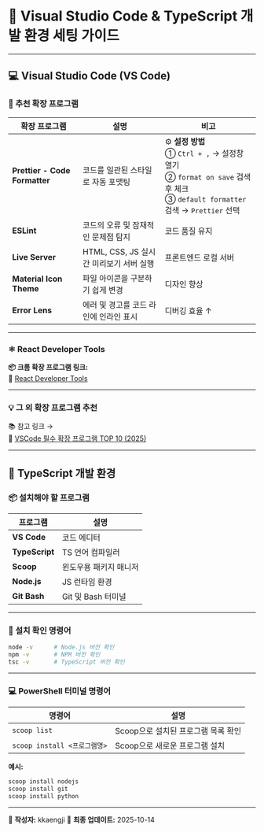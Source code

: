 # 🧩 Visual Studio Code & TypeScript 개발 환경 세팅 가이드

---

## 💻 Visual Studio Code (VS Code)

### 🧰 추천 확장 프로그램

| 확장 프로그램 | 설명 | 비고 |
|----------------|------|------|
| **Prettier - Code Formatter** | 코드를 일관된 스타일로 자동 포맷팅 | ⚙️ **설정 방법**<br>① `Ctrl + ,` → 설정창 열기<br>② `format on save` 검색 후 체크<br>③ `default formatter` 검색 → `Prettier` 선택 |
| **ESLint** | 코드의 오류 및 잠재적인 문제점 탐지 | 코드 품질 유지 |
| **Live Server** | HTML, CSS, JS 실시간 미리보기 서버 실행 | 프론트엔드 로컬 서버 |
| **Material Icon Theme** | 파일 아이콘을 구분하기 쉽게 변경 | 디자인 향상 |
| **Error Lens** | 에러 및 경고를 코드 라인에 인라인 표시 | 디버깅 효율 ↑ |

---

### ⚛️ React Developer Tools

**📦 크롬 확장 프로그램 링크:**  
🔗 [React Developer Tools](https://chromewebstore.google.com/detail/react-developer-tools/fmkadmapgofadopljbjfkapdkoienihi?hl=ko&pli=1)

---

### 💡 그 외 확장 프로그램 추천

📚 참고 링크 →  
🔗 [VSCode 필수 확장 프로그램 TOP 10 (2025)](https://devnam.tistory.com/entry/VSCode-%ED%95%84%EC%88%98-%ED%99%95%EC%9E%A5-%ED%94%84%EB%A1%9C%EA%B7%B8%EB%9E%A8-TOP-10-2025%EB%85%84-%EC%B5%9C%EC%8B%A0)

---

## 🧠 TypeScript 개발 환경

### 📦 설치해야 할 프로그램

| 프로그램 | 설명 |
|-----------|------|
| **VS Code** | 코드 에디터 |
| **TypeScript** | TS 언어 컴파일러 |
| **Scoop** | 윈도우용 패키지 매니저 |
| **Node.js** | JS 런타임 환경 |
| **Git Bash** | Git 및 Bash 터미널 |

---

### 🧾 설치 확인 명령어

```bash
node -v      # Node.js 버전 확인
npm -v       # NPM 버전 확인
tsc -v       # TypeScript 버전 확인
```

---

### 💻 PowerShell 터미널 명령어

| 명령어 | 설명 |
|--------|------|
| `scoop list` | Scoop으로 설치된 프로그램 목록 확인 |
| `scoop install <프로그램명>` | Scoop으로 새로운 프로그램 설치 |

**예시:**
```bash
scoop install nodejs
scoop install git
scoop install python
```

---

📘 **작성자:** kkaengji
📅 **최종 업데이트:** 2025-10-14  
